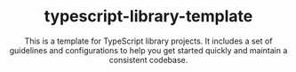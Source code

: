 <div align="center">
  <h1>typescript-library-template</h1>
  <p>
    This is a template for TypeScript library projects. It includes a set of guidelines and configurations to help you get started quickly and maintain a consistent codebase.
  </p>
</div>
